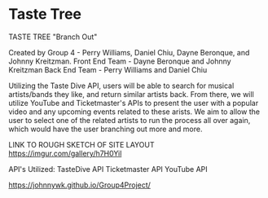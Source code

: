 # Taste Tree

TASTE TREE
"Branch Out"

Created by Group 4 - Perry Williams, Daniel Chiu, Dayne Beronque, and Johnny Kreitzman.
Front End Team - Dayne Beronque and Johnny Kreitzman
Back End Team - Perry Williams and Daniel Chiu



Utilizing the Taste Dive API, users will be able to search for musical artists/bands they like, and return similar artists back.  From there, we will utilize YouTube and Ticketmaster's APIs to present the user with a popular video and any upcoming events related to these arists.  We aim to allow the user to select one of the related artists to run the process all over again, which would have the user branching out more and more.


LINK TO ROUGH SKETCH OF SITE LAYOUT
https://imgur.com/gallery/h7H0Yil

API's Utilized:
TasteDive API
Ticketmaster API
YouTube API


https://johnnywk.github.io/Group4Project/

